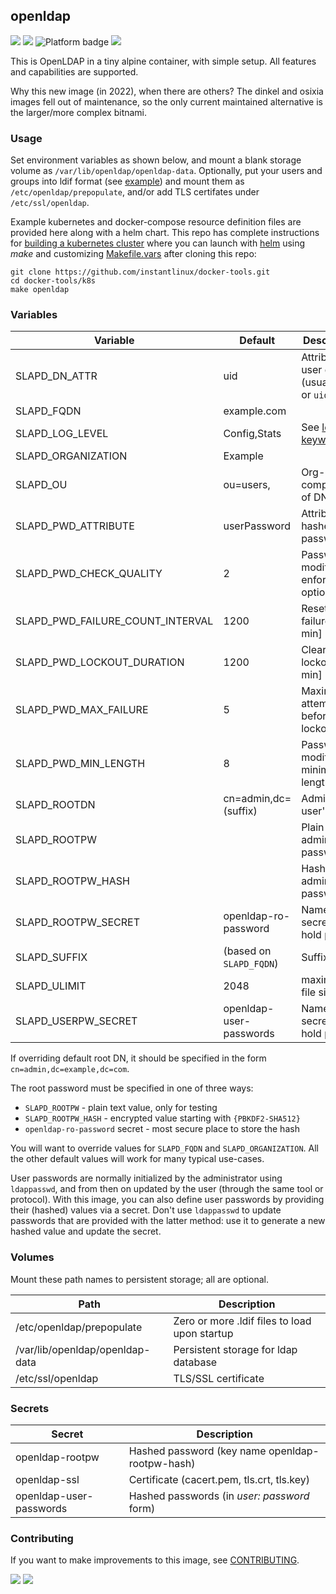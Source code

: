 ## openldap
[![](https://img.shields.io/docker/v/instantlinux/openldap?sort=date)](https://hub.docker.com/r/instantlinux/openldap/tags "Version badge") [![](https://img.shields.io/docker/image-size/instantlinux/openldap?sort=date)](https://github.com/instantlinux/docker-tools/tree/main/images/openldap "Image badge") ![](https://img.shields.io/badge/platform-amd64%20arm64%20arm%2Fv6%20arm%2Fv7-blue "Platform badge") [![](https://img.shields.io/badge/dockerfile-latest-blue)](https://gitlab.com/instantlinux/docker-tools/-/blob/main/images/openldap/Dockerfile "dockerfile")

This is OpenLDAP in a tiny alpine container, with simple setup. All features and capabilities are supported.

Why this new image (in 2022), when there are others? The dinkel and osixia images fell out of maintenance, so the only current maintained alternative is the larger/more complex bitnami.

### Usage

Set environment variables as shown below, and mount a blank storage volume as `/var/lib/openldap/openldap-data`. Optionally, put your users and groups into ldif format (see [example](https://github.com/instantlinux/docker-tools/blob/main/images/openldap/example-users.ldif)) and mount them as `/etc/openldap/prepopulate`, and/or add TLS certifates under `/etc/ssl/openldap`.

Example kubernetes and docker-compose resource definition files are provided here along with a helm chart. This repo has complete instructions for
[building a kubernetes cluster](https://github.com/instantlinux/docker-tools/blob/main/k8s/README.md) where you can launch with [helm](https://github.com/instantlinux/docker-tools/tree/main/images/openldap/helm) using _make_ and customizing [Makefile.vars](https://github.com/instantlinux/docker-tools/blob/main/k8s/Makefile.vars) after cloning this repo:
~~~
git clone https://github.com/instantlinux/docker-tools.git
cd docker-tools/k8s
make openldap
~~~

### Variables

| Variable | Default | Description |
| -------- | ------- | ----------- |
| SLAPD_DN_ATTR | uid | Attribute of user dn (usually `cn` or `uid`) |
| SLAPD_FQDN | example.com | |
| SLAPD_LOG_LEVEL | Config,Stats | See [loglevel keywords](https://www.openldap.org/doc/admin24/slapdconfig.html) |
| SLAPD_ORGANIZATION | Example | |
| SLAPD_OU | ou=users, | Org-unit component of DN |
| SLAPD_PWD_ATTRIBUTE | userPassword | Attribute of hashed password |
| SLAPD_PWD_CHECK_QUALITY | 2 | Password-modify enforcement option 0-2 |
| SLAPD_PWD_FAILURE_COUNT_INTERVAL | 1200 | Reset failures [20 min] |
| SLAPD_PWD_LOCKOUT_DURATION | 1200 | Clear lockout [20 min] |
| SLAPD_PWD_MAX_FAILURE | 5 | Maximum attempts before lockout |
| SLAPD_PWD_MIN_LENGTH | 8 | Password-modify minimum length |
| SLAPD_ROOTDN | cn=admin,dc=(suffix)  | Admin user's DN |
| SLAPD_ROOTPW |  | Plain-text admin password |
| SLAPD_ROOTPW_HASH |  | Hashed admin password |
| SLAPD_ROOTPW_SECRET | openldap-ro-password | Name of secret to hold pw |
| SLAPD_SUFFIX | (based on `SLAPD_FQDN`) | Suffix of DN |
| SLAPD_ULIMIT | 2048 | maximum file size |
| SLAPD_USERPW_SECRET | openldap-user-passwords | Name of secret to hold pws |

If overriding default root DN, it should be specified in the form `cn=admin,dc=example,dc=com`.

The root password must be specified in one of three ways:

* `SLAPD_ROOTPW` - plain text value, only for testing
* `SLAPD_ROOTPW_HASH` - encrypted value starting with `{PBKDF2-SHA512}`
* `openldap-ro-password` secret - most secure place to store the hash

You will want to override values for `SLAPD_FQDN` and `SLAPD_ORGANIZATION`. All the other default values will work for many typical use-cases.

User passwords are normally initialized by the administrator using `ldappasswd`, and from then on updated by the user (through the same tool or protocol). With this image, you can also define user passwords by providing their (hashed) values via a secret. Don't use `ldappasswd` to update passwords that are provided with the latter method: use it to generate a new hashed value and update the secret.
### Volumes

Mount these path names to persistent storage; all are optional.

Path | Description
---- | -----------
/etc/openldap/prepopulate | Zero or more .ldif files to load upon startup
/var/lib/openldap/openldap-data | Persistent storage for ldap database
/etc/ssl/openldap | TLS/SSL certificate

### Secrets

Secret | Description
------ | -----------
openldap-rootpw | Hashed password (key name openldap-rootpw-hash)
openldap-ssl | Certificate (cacert.pem, tls.crt, tls.key)
openldap-user-passwords | Hashed passwords (in _user: password_ form)

### Contributing

If you want to make improvements to this image, see [CONTRIBUTING](https://github.com/instantlinux/docker-tools/blob/main/CONTRIBUTING.md).

[![](https://img.shields.io/badge/license-OpenLDAP-red.svg)](https://git.openldap.org/openldap/openldap/-/blob/master/LICENSE "License badge") [![](https://img.shields.io/badge/code-openldap%2Fopenldap-blue.svg)](https://git.openldap.org/openldap/openldap "Code repo")
